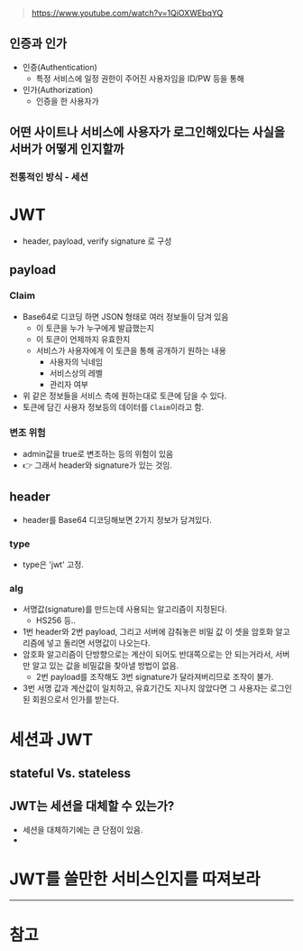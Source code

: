 
> https://www.youtube.com/watch?v=1QiOXWEbqYQ

## 인증과 인가

- 인증(Authentication)
  - 특정 서비스에 일정 권한이 주어진 사용자임을 ID/PW 등을 통해 
- 인가(Authorization)
  - 인증을 한 사용자가 

## 어떤 사이트나 서비스에 사용자가 로그인해있다는 사실을 서버가 어떻게 인지할까

### 전통적인 방식 - 세션


# JWT

- header, payload, verify signature 로 구성

## payload

### Claim

- Base64로 디코딩 하면 JSON 형태로 여러 정보들이 담겨 있음
  - 이 토큰을 누가 누구에게 발급했는지
  - 이 토큰이 언제까지 유효한지 
  - 서비스가 사용자에게 이 토큰을 통해 공개하기 원하는 내용
    - 사용자의 닉네임
    - 서비스상의 레벨
    - 관리자 여부
- 위 같은 정보들을 서비스 측에 원하는대로 토큰에 담을 수 있다.
- 토큰에 담긴 사용자 정보등의 데이터를 `Claim`이라고 함.

### 변조 위험

- admin값을 true로 변조하는 등의 위험이 있음
- 👉 그래서 header와 signature가 있는 것임.

## header

- header를 Base64 디코딩해보면 2가지 정보가 담겨있다.

### type

- type은 'jwt' 고정.

### alg

- 서명값(signature)를 만드는데 사용되는 알고리즘이 지정된다.
  - HS256 등..
- 1번 header와 2번 payload, 그리고 서버에 감춰놓은 비밀 값 이 셋을 암호화 알고리즘에 넣고 돌리면 서명값이 나오는다.
- 암호화 알고리즘이 단방향으로는 계산이 되어도 반대쪽으로는 안 되는거라서, 서버만 알고 있는 값을 비밀값을 찾아낼 방법이 없음.
  - 2번 payload를 조작해도 3번 signature가 달라져버리므로 조작이 불가. 
- 3번 서명 값과 계산값이 일치하고, 유효기간도 지나지 않았다면 그 사용자는 로그인 된 회원으로서 인가를 받는다.

# 세션과 JWT

## stateful Vs. stateless

## JWT는 세션을 대체할 수 있는가?

- 세션을 대체하기에는 큰 단점이 있음.
- 


# JWT를 쓸만한 서비스인지를 따져보라



---

# 참고

